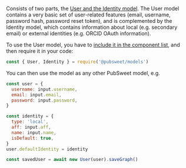 Consists of two parts, the [User and the Identity model](https://gitlab.coko.foundation/pubsweet/pubsweet/tree/master/components/server/model-user/src). The User model contains a very basic set of user-related features (email, username, password hash, password reset token), and is complemented by the Identity model, which contains information about local (e.g. secondary email) or external identities (e.g. ORCID OAuth information).

To use the User model, you have to [include it in the component list](/#/Components?id=section-how-do-you-use-components), and then require it in your code:

```js static
const { User, Identity } = require('@pubsweet/models')
```

You can then use the model as any other PubSweet model, e.g.

```js static
const user = {
  username: input.username,
  email: input.email,
  password: input.password,
}

const identity = {
  type: 'local',
  aff: input.aff,
  name: input.name,
  isDefault: true,
}
user.defaultIdentity = identity

const savedUser = await new User(user).saveGraph()
```
